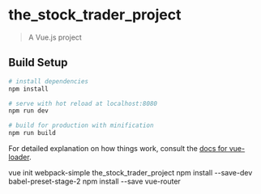 # the_stock_trader_project

> A Vue.js project

## Build Setup

``` bash
# install dependencies
npm install

# serve with hot reload at localhost:8080
npm run dev

# build for production with minification
npm run build
```

For detailed explanation on how things work, consult the [docs for vue-loader](http://vuejs.github.io/vue-loader).


vue init webpack-simple the_stock_trader_project
npm install --save-dev babel-preset-stage-2
npm install --save vue-router
